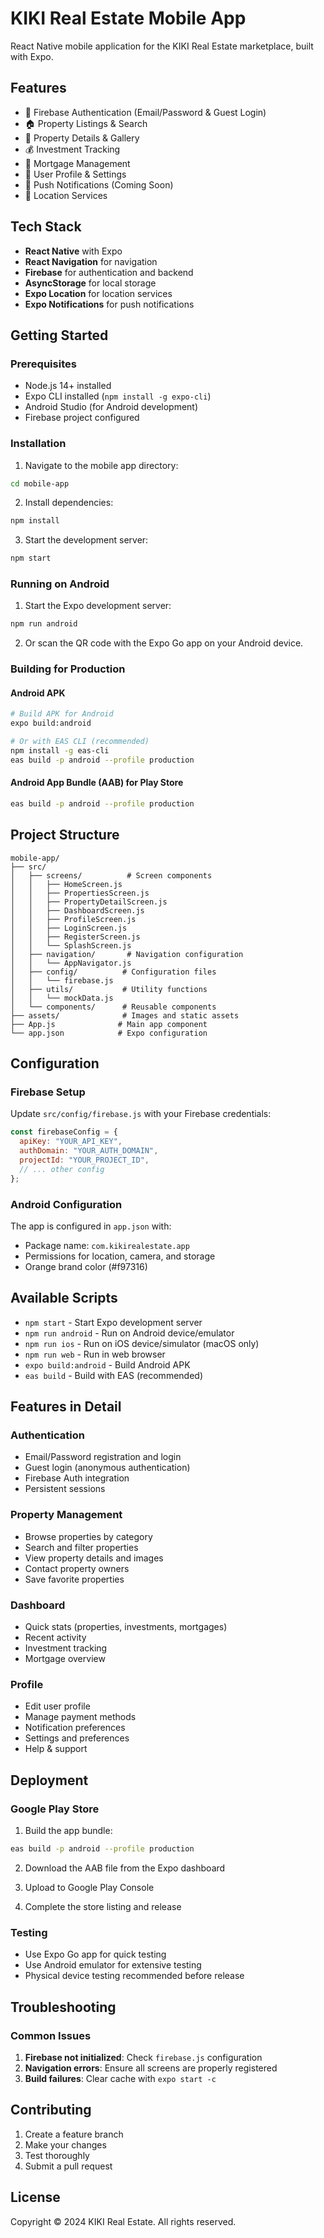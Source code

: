 # KIKI Real Estate Mobile App

React Native mobile application for the KIKI Real Estate marketplace, built with Expo.

## Features

- 🔐 Firebase Authentication (Email/Password & Guest Login)
- 🏠 Property Listings & Search
- 📱 Property Details & Gallery
- 💰 Investment Tracking
- 🏦 Mortgage Management
- 👤 User Profile & Settings
- 🔔 Push Notifications (Coming Soon)
- 📍 Location Services

## Tech Stack

- **React Native** with Expo
- **React Navigation** for navigation
- **Firebase** for authentication and backend
- **AsyncStorage** for local storage
- **Expo Location** for location services
- **Expo Notifications** for push notifications

## Getting Started

### Prerequisites

- Node.js 14+ installed
- Expo CLI installed (`npm install -g expo-cli`)
- Android Studio (for Android development)
- Firebase project configured

### Installation

1. Navigate to the mobile app directory:
```bash
cd mobile-app
```

2. Install dependencies:
```bash
npm install
```

3. Start the development server:
```bash
npm start
```

### Running on Android

1. Start the Expo development server:
```bash
npm run android
```

2. Or scan the QR code with the Expo Go app on your Android device.

### Building for Production

#### Android APK

```bash
# Build APK for Android
expo build:android

# Or with EAS CLI (recommended)
npm install -g eas-cli
eas build -p android --profile production
```

#### Android App Bundle (AAB) for Play Store

```bash
eas build -p android --profile production
```

## Project Structure

```
mobile-app/
├── src/
│   ├── screens/          # Screen components
│   │   ├── HomeScreen.js
│   │   ├── PropertiesScreen.js
│   │   ├── PropertyDetailScreen.js
│   │   ├── DashboardScreen.js
│   │   ├── ProfileScreen.js
│   │   ├── LoginScreen.js
│   │   ├── RegisterScreen.js
│   │   └── SplashScreen.js
│   ├── navigation/       # Navigation configuration
│   │   └── AppNavigator.js
│   ├── config/          # Configuration files
│   │   └── firebase.js
│   ├── utils/           # Utility functions
│   │   └── mockData.js
│   └── components/      # Reusable components
├── assets/              # Images and static assets
├── App.js              # Main app component
└── app.json            # Expo configuration
```

## Configuration

### Firebase Setup

Update `src/config/firebase.js` with your Firebase credentials:

```javascript
const firebaseConfig = {
  apiKey: "YOUR_API_KEY",
  authDomain: "YOUR_AUTH_DOMAIN",
  projectId: "YOUR_PROJECT_ID",
  // ... other config
};
```

### Android Configuration

The app is configured in `app.json` with:
- Package name: `com.kikirealestate.app`
- Permissions for location, camera, and storage
- Orange brand color (#f97316)

## Available Scripts

- `npm start` - Start Expo development server
- `npm run android` - Run on Android device/emulator
- `npm run ios` - Run on iOS device/simulator (macOS only)
- `npm run web` - Run in web browser
- `expo build:android` - Build Android APK
- `eas build` - Build with EAS (recommended)

## Features in Detail

### Authentication

- Email/Password registration and login
- Guest login (anonymous authentication)
- Firebase Auth integration
- Persistent sessions

### Property Management

- Browse properties by category
- Search and filter properties
- View property details and images
- Contact property owners
- Save favorite properties

### Dashboard

- Quick stats (properties, investments, mortgages)
- Recent activity
- Investment tracking
- Mortgage overview

### Profile

- Edit user profile
- Manage payment methods
- Notification preferences
- Settings and preferences
- Help & support

## Deployment

### Google Play Store

1. Build the app bundle:
```bash
eas build -p android --profile production
```

2. Download the AAB file from the Expo dashboard

3. Upload to Google Play Console

4. Complete the store listing and release

### Testing

- Use Expo Go app for quick testing
- Use Android emulator for extensive testing
- Physical device testing recommended before release

## Troubleshooting

### Common Issues

1. **Firebase not initialized**: Check `firebase.js` configuration
2. **Navigation errors**: Ensure all screens are properly registered
3. **Build failures**: Clear cache with `expo start -c`

## Contributing

1. Create a feature branch
2. Make your changes
3. Test thoroughly
4. Submit a pull request

## License

Copyright © 2024 KIKI Real Estate. All rights reserved.

